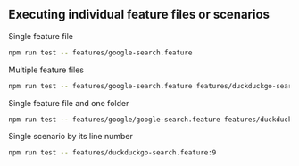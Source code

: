 ## Executing individual feature files or scenarios

Single feature file

```bash
npm run test -- features/google-search.feature
```

Multiple feature files

```bash
npm run test -- features/google-search.feature features/duckduckgo-search.feature
```

Single feature file and one folder

```bash
npm run test -- features/google/google-search.feature features/duckduckgo
```

Single scenario by its line number

```bash
npm run test -- features/duckduckgo-search.feature:9
```
